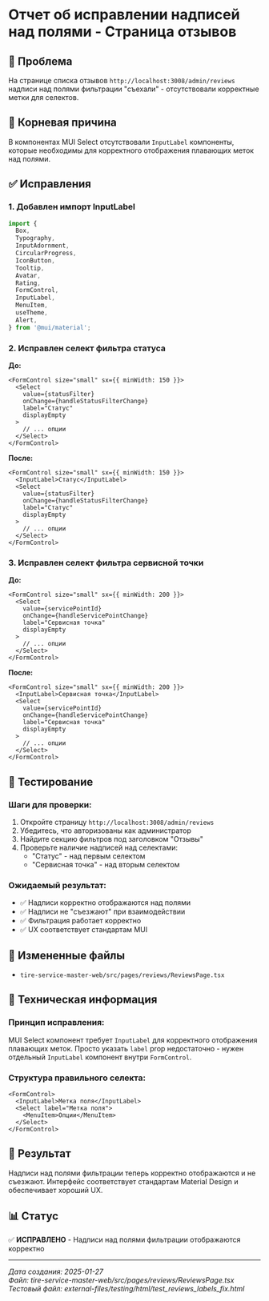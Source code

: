 # Отчет об исправлении надписей над полями - Страница отзывов

## 🎯 Проблема
На странице списка отзывов `http://localhost:3008/admin/reviews` надписи над полями фильтрации "съехали" - отсутствовали корректные метки для селектов.

## 🚨 Корневая причина
В компонентах MUI Select отсутствовали `InputLabel` компоненты, которые необходимы для корректного отображения плавающих меток над полями.

## ✅ Исправления

### 1. Добавлен импорт InputLabel
```typescript
import {
  Box,
  Typography,
  InputAdornment,
  CircularProgress,
  IconButton,
  Tooltip,
  Avatar,
  Rating,
  FormControl,
  InputLabel,
  MenuItem,
  useTheme,
  Alert,
} from '@mui/material';
```

### 2. Исправлен селект фильтра статуса
**До:**
```tsx
<FormControl size="small" sx={{ minWidth: 150 }}>
  <Select
    value={statusFilter}
    onChange={handleStatusFilterChange}
    label="Статус"
    displayEmpty
  >
    // ... опции
  </Select>
</FormControl>
```

**После:**
```tsx
<FormControl size="small" sx={{ minWidth: 150 }}>
  <InputLabel>Статус</InputLabel>
  <Select
    value={statusFilter}
    onChange={handleStatusFilterChange}
    label="Статус"
    displayEmpty
  >
    // ... опции
  </Select>
</FormControl>
```

### 3. Исправлен селект фильтра сервисной точки
**До:**
```tsx
<FormControl size="small" sx={{ minWidth: 200 }}>
  <Select
    value={servicePointId}
    onChange={handleServicePointChange}
    label="Сервисная точка"
    displayEmpty
  >
    // ... опции
  </Select>
</FormControl>
```

**После:**
```tsx
<FormControl size="small" sx={{ minWidth: 200 }}>
  <InputLabel>Сервисная точка</InputLabel>
  <Select
    value={servicePointId}
    onChange={handleServicePointChange}
    label="Сервисная точка"
    displayEmpty
  >
    // ... опции
  </Select>
</FormControl>
```

## 🧪 Тестирование

### Шаги для проверки:
1. Откройте страницу `http://localhost:3008/admin/reviews`
2. Убедитесь, что авторизованы как администратор
3. Найдите секцию фильтров под заголовком "Отзывы"
4. Проверьте наличие надписей над селектами:
   - "Статус" - над первым селектом
   - "Сервисная точка" - над вторым селектом

### Ожидаемый результат:
- ✅ Надписи корректно отображаются над полями
- ✅ Надписи не "съезжают" при взаимодействии
- ✅ Фильтрация работает корректно
- ✅ UX соответствует стандартам MUI

## 📁 Измененные файлы
- `tire-service-master-web/src/pages/reviews/ReviewsPage.tsx`

## 🔧 Техническая информация

### Принцип исправления:
MUI Select компонент требует `InputLabel` для корректного отображения плавающих меток. Просто указать `label` prop недостаточно - нужен отдельный `InputLabel` компонент внутри `FormControl`.

### Структура правильного селекта:
```tsx
<FormControl>
  <InputLabel>Метка поля</InputLabel>
  <Select label="Метка поля">
    <MenuItem>Опции</MenuItem>
  </Select>
</FormControl>
```

## 🎯 Результат
Надписи над полями фильтрации теперь корректно отображаются и не съезжают. Интерфейс соответствует стандартам Material Design и обеспечивает хороший UX.

## 📊 Статус
✅ **ИСПРАВЛЕНО** - Надписи над полями фильтрации отображаются корректно

---
*Дата создания: 2025-01-27*  
*Файл: tire-service-master-web/src/pages/reviews/ReviewsPage.tsx*  
*Тестовый файл: external-files/testing/html/test_reviews_labels_fix.html* 